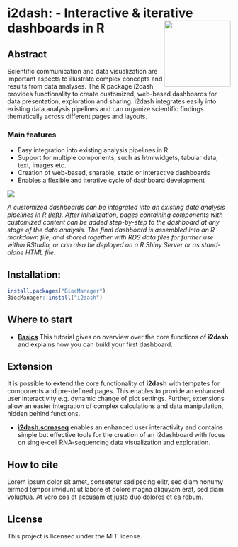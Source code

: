 # **i2dash**: - **I**nteractive & **i**terative **dash**boards in R <img src="man/figures/i2dash_logo.png" align="right" width="150px"/>


## Abstract

Scientific communication and data visualization are important aspects to illustrate complex concepts and results from data analyses. The R package i2dash provides functionality to create customized, web-based dashboards for data presentation, exploration and sharing. i2dash integrates easily into existing data analysis pipelines and can organize scientific findings thematically across different pages and layouts.

### Main features

- Easy integration into existing analysis pipelines in R
- Support for multiple components, such as htmlwidgets, tabular data, text, images etc.
- Creation of web-based, sharable, static or interactive dashboards
- Enables a flexible and iterative cycle of dashboard development

![](man/figures/i2dash_image.jpg)

*A customized dashboards can be integrated into an existing data analysis pipelines in R (left). After initialization, pages containing components with customized content can be added step-by-step to the dashboard at any stage of the data analysis. The final dashboard is assembled into an R markdown file, and shared together with RDS data files for further use within RStudio, or can also be deployed on a R Shiny Server or as stand-alone HTML file.*

## Installation:

```r
install.packages("BiocManager")
BiocManager::install("i2dash")
```

## Where to start

-  [**Basics**]() This tutorial gives on overview over the core functions of **i2dash** and explains how you can build your first dashboard.

## Extension

It is possible to extend the core functionality of **i2dash** with tempates for components and pre-defined pages. This enables to provide an enhanced user interactivity e.g. dynamic change of plot settings. Further, extensions allow an easier integration of complex calculations and data manipulation, hidden behind functions.

- [**i2dash.scrnaseq**](https://gitlab.gwdg.de/loosolab/software/i2dash.scrnaseq) enables an enhanced user interactivity and contains simple but effective tools for the creation of an i2dashboard with focus on single-cell RNA-sequencing data visualization and exploration.

## How to cite

Lorem ipsum dolor sit amet, consetetur sadipscing elitr, sed diam nonumy eirmod tempor invidunt ut labore et dolore magna aliquyam erat, sed diam voluptua. At vero eos et accusam et justo duo dolores et ea rebum.

## License

This project is licensed under the MIT license.
